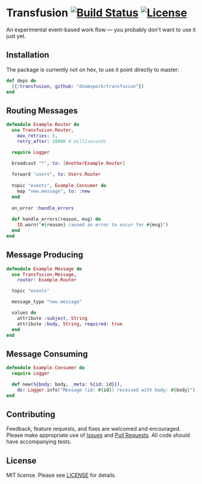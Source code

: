 # Transfusion [![Build Status][travis-img]][travis] [![License][license-img]][license]

[travis-img]: https://travis-ci.org/doomspork/transfusion.svg?branch=master
[travis]: https://travis-ci.org/doomspork/transfusion
[license-img]: http://img.shields.io/badge/license-MIT-brightgreen.svg
[license]: http://opensource.org/licenses/MIT

An experimental event-based work flow — you probably don't want to use it just yet.

## Installation

The package is currently not on hex, to use it point directly to master:

```elixir
def deps do
  [{:transfusion, github: "doomspork/transfusion"}]
end
```

## Routing Messages

```elixir
defmodule Example.Router do
  use Transfusion.Router,
    max_retries: 5,
    retry_after: 10000 # milliseconds

  require Logger

  broadcast "*", to: [AnotherExample.Router]
  
  forward "users", to: Users.Router
  
  topic "events", Example.Consumer do
    map "new.message", to: :new
  end
  
  on_error :handle_errors
  
  def handle_errors(reason, msg) do
    IO.warn("#{reason} caused an error to occur for #{msg}")
  end
end
```

## Message Producing

```elixir
defmodule Example.Message do
  use Transfusion.Message,
    router: Example.Router

  topic "events"

  message_type "new.message"

  values do
    attribute :subject, String
    attribute :body, String, required: true
  end
end
```

## Message Consuming

```elixir
defmodule Example.Consumer do
  require Logger

  def new(%{body: body, _meta: %{id: id}}),
    do: Logger.info("Message (id: #{id}) received with body: #{body}")
end
```

## Contributing

Feedback, feature requests, and fixes are welcomed and encouraged.  Please
make appropriate use of [Issues][issues] and [Pull Requests][pulls].  All code
should have accompanying tests.

[issues]: https://github.com/doomspork/transfusion/issues
[pulls]: https://github.com/doomspork/transfusion/pulls


## License

MIT license. Please see [LICENSE][license] for details.

[LICENSE]: https://github.com/doomspork/transfusion/blob/master/LICENSE
